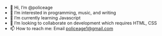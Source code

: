 - 👋 Hi, I’m @policeage
- 👀 I’m interested in programming, music, and writing
- 🌱 I’m currently learning Javascript
- 💞️ I’m looking to collaborate on development which requires HTML, CSS
- 📫 How to reach me: Email policeage1@gmail.com
